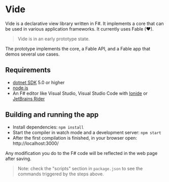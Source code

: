# Vide

Vide is a declarative view library written in F#. It implements a core that can be used in various application frameworks. It currently uses Fable (❤).

> Vide is in an early prototype state.

The prototype implements the core, a Fable API, and a Fable app that demos several use cases.

## Requirements

* [dotnet SDK](https://www.microsoft.com/net/download/core) 5.0 or higher
* [node.js](https://nodejs.org)
* An F# editor like Visual Studio, Visual Studio Code with [Ionide](http://ionide.io/) or [JetBrains Rider](https://www.jetbrains.com/rider/)

## Building and running the app

* Install dependencies: `npm install`
* Start the compiler in watch mode and a development server: `npm start`
* After the first compilation is finished, in your browser open: http://localhost:3000/

Any modification you do to the F# code will be reflected in the web page after saving.

> Note: check the "scripts" section in `package.json` to see the commands triggered by the steps above.

